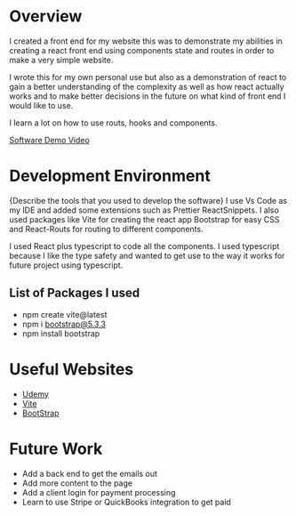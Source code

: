 # Overview

I created a front end for my website this was to demonstrate my abilities in creating a react front end using components state and routes in order to make a very simple website.

I wrote this for my own personal use but also as a demonstration of react to gain a better understanding of the complexity as well as how react actually works and to make better decisions in the future on what kind of front end I would like to use.

I learn a lot on how to use routs, hooks and components.

[Software Demo Video](https://youtu.be/zKhJ4KblIgk)

# Development Environment

{Describe the tools that you used to develop the software}
I use Vs Code as my IDE and added some extensions such as Prettier ReactSnippets. I also used packages like Vite for creating the react app Bootstrap for easy CSS and React-Routs for routing to different components.

I used React plus typescript to code all the components. I used typescript because I like the type safety and wanted to get use to the way it works for future project using typescript.

## List of Packages I used

- npm create vite@latest
- npm i bootstrap@5.3.3
- npm install bootstrap

# Useful Websites

- [Udemy](https://www.udemy.com/course/the-complete-react-fullstack-course/learn/lecture/40597116#overview)
- [Vite](https://vitejs.dev/guide/)
- [BootStrap](https://getbootstrap.com/)

# Future Work

- Add a back end to get the emails out
- Add more content to the page
- Add a client login for payment processing
- Learn to use Stripe or QuickBooks integration to get paid
